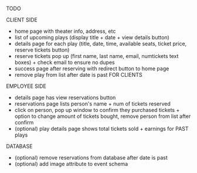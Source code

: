 TODO

CLIENT SIDE

- home page with theater info, address, etc
- list of upcoming plays (display title + date + view details button)
- details page for each play (title, date, time, available seats, ticket price, reserve tickets button)
- reserve tickets pop up (first name, last name, email, numtickets text boxes) + check email to ensure no dupes
- success page after reserving with redirect button to home page
- remove play from list after date is past FOR CLIENTS

EMPLOYEE SIDE

- details page has view reservations button
- reservations page lists person's name + num of tickets reserved
- click on person, pop up window to confirm they purchased tickets + option to change amount of tickets bought, remove person from list after confirm
- (optional) play details page shows total tickets sold + earnings for PAST plays

DATABASE

- (optional) remove reservations from database after date is past
- (optional) add image attribute to event schema
